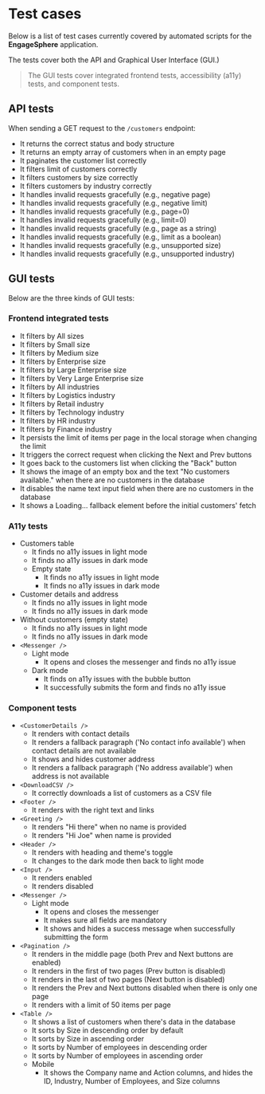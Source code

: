 # Test cases

Below is a list of test cases currently covered by automated scripts for the **EngageSphere** application.

The tests cover both the API and Graphical User Interface (GUI.)

> The GUI tests cover integrated frontend tests, accessibility (a11y) tests, and component tests.

## API tests

When sending a GET request to the `/customers` endpoint:

- It returns the correct status and body structure
- It returns an empty array of customers when in an empty page
- It paginates the customer list correctly
- It filters limit of customers correctly
- It filters customers by size correctly
- It filters customers by industry correctly
- It handles invalid requests gracefully (e.g., negative page)
- It handles invalid requests gracefully (e.g., negative limit)
- It handles invalid requests gracefully (e.g., page=0)
- It handles invalid requests gracefully (e.g., limit=0)
- It handles invalid requests gracefully (e.g., page as a string)
- It handles invalid requests gracefully (e.g., limit as a boolean)
- It handles invalid requests gracefully (e.g., unsupported size)
- It handles invalid requests gracefully (e.g., unsupported industry)

## GUI tests

Below are the three kinds of GUI tests:

### Frontend integrated tests

- It filters by All sizes
- It filters by Small size
- It filters by Medium size
- It filters by Enterprise size
- It filters by Large Enterprise size
- It filters by Very Large Enterprise size
- It filters by All industries
- It filters by Logistics industry
- It filters by Retail industry
- It filters by Technology industry
- It filters by HR industry
- It filters by Finance industry
- It persists the limit of items per page in the local storage when changing the limit
- It triggers the correct request when clicking the Next and Prev buttons
- It goes back to the customers list when clicking the "Back" button
- It shows the image of an empty box and the text "No customers available." when there are no customers in the database
- It disables the name text input field when there are no customers in the database
- It shows a Loading... fallback element before the initial customers' fetch

### A11y tests

- Customers table
  - It finds no a11y issues in light mode
  - It finds no a11y issues in dark mode
  - Empty state
    - It finds no a11y issues in light mode
    - It finds no a11y issues in dark mode
- Customer details and address
  - It finds no a11y issues in light mode
  - It finds no a11y issues in dark mode
- Without customers (empty state)
  - It finds no a11y issues in light mode
  - It finds no a11y issues in dark mode
- `<Messenger />`
  - Light mode
    - It opens and closes the messenger and finds no a11y issue
  - Dark mode
    - It finds on a11y issues with the bubble button
    - It successfully submits the form and finds no a11y issue

### Component tests

- `<CustomerDetails />`
  - It renders with contact details
  - It renders a fallback paragraph ('No contact info available') when contact details are not available
  - It shows and hides customer address
  - It renders a fallback paragraph ('No address available') when address is not available
- `<DownloadCSV />`
  - It correctly downloads a list of customers as a CSV file
- `<Footer />`
  - It renders with the right text and links
- `<Greeting />`
  - It renders "Hi there" when no name is provided
  - It renders "Hi Joe" when name is provided
- `<Header />`
  - It renders with heading and theme's toggle
  - It changes to the dark mode then back to light mode
- `<Input />`
  - It renders enabled
  - It renders disabled
- `<Messenger />`
  - Light mode
    - It opens and closes the messenger
    - It makes sure all fields are mandatory
    - It shows and hides a success message when successfully submitting the form
- `<Pagination />`
  - It renders in the middle page (both Prev and Next buttons are enabled)
  - It renders in the first of two pages (Prev button is disabled)
  - It renders in the last of two pages (Next button is disabled)
  - It renders the Prev and Next buttons disabled when there is only one page
  - It renders with a limit of 50 items per page
- `<Table />`
  - It shows a list of customers when there's data in the database
  - It sorts by Size in descending order by default
  - It sorts by Size in ascending order
  - It sorts by Number of employees in descending order
  - It sorts by Number of employees in ascending order
  - Mobile
    - It shows the Company name and Action columns, and hides the ID, Industry, Number of Employees, and Size columns
